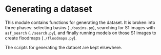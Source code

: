 # Generating a dataset

This module contains functions for generating the dataset. It is broken into three phases: selecting basins (`./basins.py`), searching for S1 images with `asf_search` (`./search.py`), and finally running models on those S1 images to create floodmaps (`./floodmaps.py`).

The scripts for generating the dataset are kept elsewhere.

